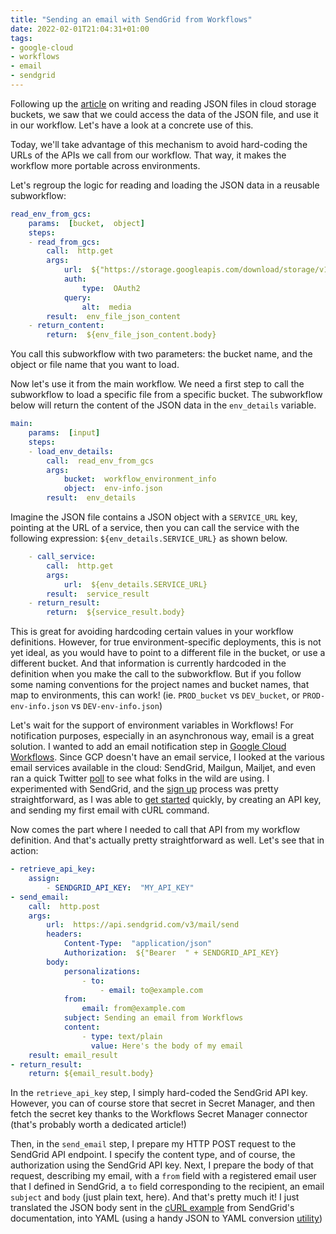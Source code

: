 ```yaml
---
title: "Sending an email with SendGrid from Workflows"
date: 2022-02-01T21:04:31+01:00
tags:
- google-cloud
- workflows
- email
- sendgrid
---
```


Following up the [article](https://glaforge.appspot.com/article/reading-in-and-writing-a-json-file-to-a-storage-bucket-from-a-workflow) 
on writing and reading JSON files in cloud storage buckets, we saw that we could access the data of the JSON file, 
and use it in our workflow. Let's have a look at a concrete use of this.

Today, we'll take advantage of this mechanism to avoid hard-coding the URLs of the APIs we call from our workflow. 
That way, it makes the workflow more portable across environments.

Let's regroup the logic for reading and loading the JSON data in a reusable subworkflow:

```yaml
read_env_from_gcs:
    params:  [bucket,  object]
    steps:
    - read_from_gcs:
        call:  http.get
        args:
            url:  ${"https://storage.googleapis.com/download/storage/v1/b/"  +  bucket  +  "/o/"  +  object}
            auth:
                type:  OAuth2
            query:
                alt:  media
        result:  env_file_json_content
    - return_content:
        return:  ${env_file_json_content.body}
```

You call this subworkflow with two parameters: the bucket name, and the object or file name that you want to load.

Now let's use it from the main workflow. We need a first step to call the subworkflow to load a specific file from a specific bucket. 
The subworkflow below will return the content of the JSON data in the `env_details` variable.

```yaml
​​main:
    params:  [input]
    steps:
    - load_env_details:
        call:  read_env_from_gcs
        args:
            bucket:  workflow_environment_info
            object:  env-info.json
        result:  env_details
```

Imagine the JSON file contains a JSON object with a `SERVICE_URL` key, pointing at the URL of a service, 
then you can call the service with the following expression: `${env_details.SERVICE_URL}` as shown below.

```yaml
    - call_service:
        call:  http.get
        args:
            url:  ${env_details.SERVICE_URL}
        result:  service_result
    - return_result:
        return:  ${service_result.body}
```

This is great for avoiding hardcoding certain values in your workflow definitions. 
However, for true environment-specific deployments, this is not yet ideal, 
as you would have to point to a different file in the bucket, or use a different bucket. 
And that information is currently hardcoded in the definition when you make the call to the subworkflow. 
But if you follow some naming conventions for the project names and bucket names, that map to environments, 
this can work! (ie. `PROD_bucket` vs `DEV_bucket`, or `PROD-env-info.json` vs `DEV-env-info.json`)

Let's wait for the support of environment variables in Workflows!
For notification purposes, especially in an asynchronous way, email is a great solution. 
I wanted to add an email notification step in [Google Cloud Workflows](https://cloud.google.com/workflows). 
Since GCP doesn't have an email service, I looked at the various email services available in the cloud: SendGrid, Mailgun, Mailjet, 
and even ran a quick Twitter [poll](https://twitter.com/glaforge/status/1488444661211533312) to see what folks in the wild are using. 
I experimented with SendGrid, and the [sign up](https://signup.sendgrid.com/) process was pretty straightforward, 
as I was able to [get started](https://docs.sendgrid.com/for-developers/sending-email/api-getting-started) quickly, 
by creating an API key, and sending my first email with cURL command.

Now comes the part where I needed to call that API from my workflow definition. 
And that's actually pretty straightforward as well. 
Let's see that in action:

```yaml
- retrieve_api_key:
    assign:
        - SENDGRID_API_KEY:  "MY_API_KEY"
- send_email:
    call:  http.post
    args:
        url:  https://api.sendgrid.com/v3/mail/send
        headers:
            Content-Type:  "application/json"
            Authorization:  ${"Bearer  " + SENDGRID_API_KEY}
        body:
            personalizations:
                - to:
                    - email: to@example.com
            from:
                email: from@example.com
            subject: Sending an email from Workflows
            content:
                - type: text/plain
                  value: Here's the body of my email
    result: email_result
- return_result:
    return: ${email_result.body}
```

In the `retrieve_api_key` step, I simply hard-coded the SendGrid API key. 
However, you can of course store that secret in Secret Manager, 
and then fetch the secret key thanks to the Workflows Secret Manager connector (that's probably worth a dedicated article!)

Then, in the `send_email` step, I prepare my HTTP POST request to the SendGrid API endpoint. 
I specify the content type, and of course, the authorization using the SendGrid API key. 
Next, I prepare the body of that request, describing my email, 
with a `from` field with a registered email user that I defined in SendGrid, a `to` field corresponding to the recipient, 
an email `subject` and `body` (just plain text, here). 
And that's pretty much it! 
I just translated the JSON body sent in the [cURL example](https://app.sendgrid.com/guide/integrate/langs/curl) from SendGrid's documentation, 
into YAML (using a handy JSON to YAML conversion [utility](https://www.json2yaml.com/))